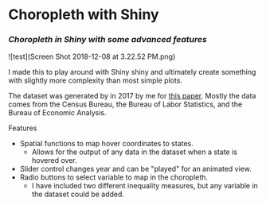 # Choropleth with Shiny
### *Choropleth in Shiny with some advanced features*


![test](Screen Shot 2018-12-08 at 3.22.52 PM.png)

I made this to play around with Shiny shiny and ultimately create something with slightly more complexity than most simple plots.

The dataset was generated by in 2017 by me for [this paper](https://link.springer.com/article/10.1007/s11187-017-9984-1). Mostly the data comes from the Census Bureau, the Bureau of Labor Statistics, and the Bureau of Economic Analysis. 

Features
* Spatial functions to map hover coordinates to states.
  + Allows for the output of any data in the dataset when a state is hovered over. 
* Slider control changes year and can be "played" for an animated view.
* Radio buttons to select variable to map in the choropleth. 
  + I have included two different inequality measures, but any variable in the dataset could be added.
